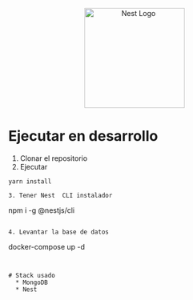 <p align="center">
  <a href="http://nestjs.com/" target="blank"><img src="https://nestjs.com/img/logo-small.svg" width="200" alt="Nest Logo" /></a>
</p>

# Ejecutar en desarrollo

1. Clonar el repositorio
2. Ejecutar
```
yarn install

3. Tener Nest  CLI instalador
```
npm i -g @nestjs/cli
```

4. Levantar la base de datos
```
docker-compose up -d
```


# Stack usado
  * MongoDB
  * Nest
  